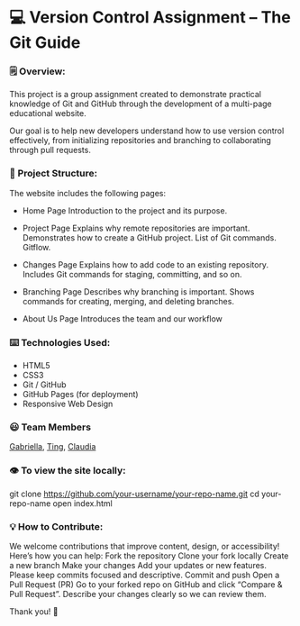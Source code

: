# 💻 Version Control Assignment – The Git Guide

### 🗒 Overview:
This project is a group assignment created to demonstrate practical knowledge of Git and GitHub through the development of a multi-page educational website.

Our goal is to help new developers understand how to use version control effectively, from initializing repositories and branching to collaborating through pull requests.

### 🧱 Project Structure:
The website includes the following pages:

- Home Page
Introduction to the project and its purpose.

- Project Page
Explains why remote repositories are important.
Demonstrates how to create a GitHub project.
List of Git commands.
Gitflow.

- Changes Page
Explains how to add code to an existing repository.
Includes Git commands for staging, committing, and so on.

- Branching Page
Describes why branching is important.
Shows commands for creating, merging, and deleting branches.

- About Us Page
Introduces the team and our workflow

### ⌨️ Technologies Used:
- HTML5
- CSS3
- Git / GitHub
- GitHub Pages (for deployment)
- Responsive Web Design

### 😃 Team Members
[Gabriella](https://github.com/wineynia), [Ting](https://github.com/janetli82-ui), [Claudia](https://github.com/claudiacarion)

### 👁 To view the site locally:
git clone https://github.com/your-username/your-repo-name.git
cd your-repo-name
open index.html

### 💡 How to Contribute:
We welcome contributions that improve content, design, or accessibility!
Here’s how you can help:
Fork the repository
Clone your fork locally
Create a new branch
Make your changes
Add your updates or new features. Please keep commits focused and descriptive.
Commit and push
Open a Pull Request (PR)
Go to your forked repo on GitHub and click “Compare & Pull Request”.
Describe your changes clearly so we can review them.

Thank you! 🙏